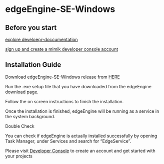 # edgeEngine-SE-Windows

## Before you start  

 [explore develoepr-doccumentation](developer.mimik.com)
 
 [sign up and create a mimik developer console account](https://developer.mimik.com/console/create_account)
 


## Installation Guide

Download edgeEngine-SE-Windows release from [HERE](https://github.com/edgeEngine/edgeEngine-SE-Windows/releases)

Run the .exe setup file that you have downloaded from the edgeEngine download page.

Follow the on screen instructions to finish the installation.

Once the installation is finished, edgeEngine will be running as a service in the system background.

Double Check

You can check if edgeEngine is actually installed successfully by opening Task Manager, under Services and search for “EdgeService”.

Please visit [Developer Console](https://developer.mimik.com/console/create_account) to create an account and get started with your projects

